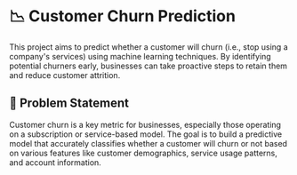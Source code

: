 # 📉 Customer Churn Prediction
This project aims to predict whether a customer will churn (i.e., stop using a company's services) using machine learning techniques. By identifying potential churners early, businesses can take proactive steps to retain them and reduce customer attrition.


## 🧠 Problem Statement
Customer churn is a key metric for businesses, especially those operating on a subscription or service-based model. The goal is to build a predictive model that accurately classifies whether a customer will churn or not based on various features like customer demographics, service usage patterns, and account information.
